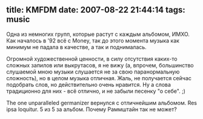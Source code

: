 title: KMFDM
date: 2007-08-22 21:44:14
tags: music
----


Одна из немногих групп, которые растут с каждым альбомом, ИМХО. Как началось в '92 всё с Money, так до этого момента музыка как минимум не падала в качестве, а так и поднималась.

Огромной художественной ценности, в силу отсутствия каких-то сложных запилов или выкрутасов, я не вижу (а, впрочем, большинство слушаемой мною музыки слушается не за свою паранормальную сложность), но в целом музыка отличная. Жаль, не получается сейчас подобрать слов, но действительно очень нравится. Ну а слова традиционно для них - всё отлично, и не забыли песенку "о себе". ;)

The one unparalleled germanizer вернулся с отличнейшим альбомом. Res ipsa loquitur. 5 из 5 за альбом. Почему Раммштайн так не может?
